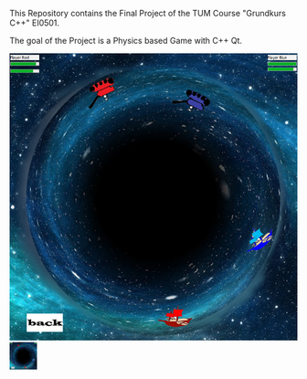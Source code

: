This Repository contains the Final Project of the TUM Course "Grundkurs C++" EI0501.

The goal of the Project is a Physics based Game with C++ Qt.

![alt text](https://github.com/xXBasti/WorldwarJump/blob/master/Images/Map1.png )
<img src="https://github.com/xXBasti/WorldwarJump/blob/master/Images/Map1.png " width="48">

